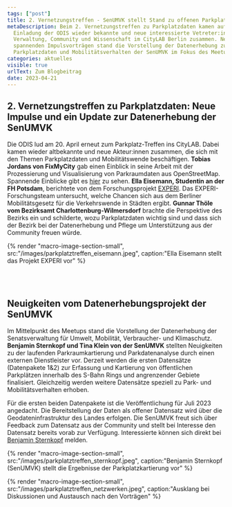 ```yaml
---
tags: ["post"]
title: 2. Vernetzungstreffen - SenUMVK stellt Stand zu offenen Parkplatzdaten vor
metaDescription: Beim 2. Vernetzungstreffen zu Parkplatzdaten kamen auf
  Einladung der ODIS wieder bekannte und neue interessierte Vetreter:innen aus
  Verwaltung, Community und Wissenschaft im CityLAB Berlin zusammen. Neben
  spannenden Impulsvorträgen stand die Vorstellung der Datenerhebung zu
  Parkplatzdaten und Mobilitätsverhalten der SenUMVK im Fokus des Meetups.
categories: aktuelles
visible: true
urlText: Zum Blogbeitrag
date: 2023-04-21
---
```


## 2. Vernetzungstreffen zu Parkplatzdaten: Neue Impulse und ein Update zur Datenerhebung der SenUMVK

Die ODIS lud am 20. April erneut zum Parkplatz-Treffen ins CityLAB. Dabei kamen wieder altbekannte und neue Akteur:innen zusammen, die sich mit den Themen Parkplatzdaten und Mobilitätswende beschäftigen.
**Tobias Jordans von FixMyCity** gab einen Einblick in seine Arbeit mit der Prozessierung und Visualisierung von Parkraumdaten aus OpenStreetMap. Spannende Einblicke gibt es [hier](https://radverkehrsatlas.de/regionen/parkraum) zu sehen. **Ella Eisemann, Studentin an der FH Potsdam**, berichtete von dem Forschungsprojekt [EXPERI](https://www.experi-forschung.de/). Das EXPERI-Forschungsteam untersucht, welche Chancen sich aus dem Berliner Mobilitätsgesetz für die Verkehrswende in Städten ergibt. **Gunnar Thöle vom Bezirksamt Charlottenburg-Wilmersdorf** brachte die Perspektive des Bezirks ein und schilderte, wozu Parkplatzdaten wichtig sind und dass sich der Bezirk bei der Datenerhebung und Pflege um Unterstützung aus der Community freuen würde.

{% render "macro-image-section-small", src:"/images/parkplatztreffen_eisemann.jpeg", caption:"Ella Eisemann stellt das Projekt EXPERI vor" %}

<br><br>

## Neuigkeiten vom Datenerhebungsprojekt der SenUMVK

Im Mittelpunkt des Meetups stand die Vorstellung der Datenerhebung der Senatsverwaltung für Umwelt, Mobilität, Verbraucher- und Klimaschutz. **Benjamin Sternkopf und Tina Klein von der SenUMVK** stellten Neuigkeiten zu der laufenden Parkraumkartierung und Parkdatenanalyse durch einen externen Dienstleister vor. Derzeit werden die ersten Datensätze (Datenpakete 1&2) zur Erfassung und Kartierung von öffentlichen Parkplätzen innerhalb des S-Bahn Rings und angrenzender Gebiete finalisiert. Gleichzeitig werden weitere Datensätze speziell zu Park- und Mobilitätsverhalten erhoben.

Für die ersten beiden Datenpakete ist die Veröffentlichung für Juli 2023 angedacht. Die Bereitstellung der Daten als offener Datensatz wird über die Geodateninfrastruktur des Landes erfolgen. Die SenUMVK freut sich über Feedback zum Datensatz aus der Community und stellt bei Interesse den Datensatz bereits vorab zur Verfügung. Interessierte können sich direkt bei [Benjamin Sternkopf](mailto:benjamin.sternkopf@senumvk.berlin.de) melden.

{% render "macro-image-section-small", src:"/images/parkplatztreffen_sternkopf.jpeg", caption:"Benjamin Sternkopf (SenUMVK) stellt die Ergebnisse der Parkplatzkartierung vor" %}

{% render "macro-image-section-small", src:"/images/parkplatztreffen_netzwerken.jpeg", caption:"Ausklang bei Diskussionen und Austausch nach den Vorträgen" %}

<br><br>
